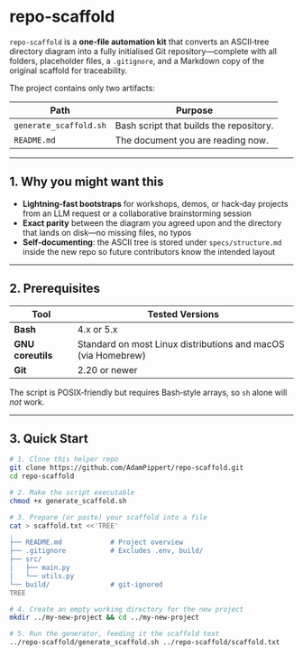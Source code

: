 # repo‑scaffold

`repo‑scaffold` is a **one‑file automation kit** that converts an ASCII‑tree
directory diagram into a fully initialised Git repository—complete with all
folders, placeholder files, a `.gitignore`, and a Markdown copy of the original
scaffold for traceability.

The project contains only two artifacts:

| Path                   | Purpose                                   |
| ---------------------- | ----------------------------------------- |
| `generate_scaffold.sh` | Bash script that builds the repository.   |
| `README.md`            | The document you are reading now.         |

---

## 1. Why you might want this

* **Lightning‑fast bootstraps** for workshops, demos, or hack‑day projects
  from an LLM request or a collaborative brainstorming session  
* **Exact parity** between the diagram you agreed upon and the directory that
  lands on disk—no missing files, no typos  
* **Self‑documenting**: the ASCII tree is stored under `specs/structure.md`
  inside the new repo so future contributors know the intended layout  

---

## 2. Prerequisites

| Tool | Tested Versions |
| ---- | --------------- |
| **Bash** | 4.x or 5.x |
| **GNU coreutils** | Standard on most Linux distributions and macOS (via Homebrew) |
| **Git** | 2.20 or newer |

The script is POSIX‑friendly but requires Bash‑style arrays, so `sh` alone will
_not_ work.

---

## 3. Quick Start

```bash
# 1. Clone this helper repo
git clone https://github.com/AdamPippert/repo-scaffold.git
cd repo-scaffold

# 2. Make the script executable
chmod +x generate_scaffold.sh

# 3. Prepare (or paste) your scaffold into a file
cat > scaffold.txt <<'TREE'
.
├── README.md            # Project overview
├── .gitignore           # Excludes .env, build/
├── src/
│   ├── main.py
│   └── utils.py
└── build/               # git-ignored
TREE

# 4. Create an empty working directory for the new project
mkdir ../my-new-project && cd ../my-new-project

# 5. Run the generator, feeding it the scaffold text
../repo-scaffold/generate_scaffold.sh ../repo-scaffold/scaffold.txt
